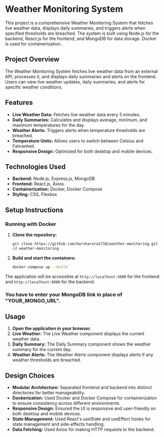 # Weather Monitoring System

This project is a comprehensive Weather Monitoring System that fetches live weather data, displays daily summaries, and triggers alerts when specified thresholds are breached. The system is built using Node.js for the backend, React.js for the frontend, and MongoDB for data storage. Docker is used for containerization.

## Project Overview

The Weather Monitoring System fetches live weather data from an external API, processes it, and displays daily summaries and alerts on the frontend. Users can view live weather updates, daily summaries, and alerts for specific weather conditions.

## Features

- **Live Weather Data:** Fetches live weather data every 5 minutes.
- **Daily Summaries:** Calculates and displays average, minimum, and maximum temperatures for the day.
- **Weather Alerts:** Triggers alerts when temperature thresholds are breached.
- **Temperature Units:** Allows users to switch between Celsius and Fahrenheit.
- **Responsive Design:** Optimized for both desktop and mobile devices.

## Technologies Used

- **Backend:** Node.js, Express.js, MongoDB
- **Frontend:** React.js, Axios
- **Containerization:** Docker, Docker Compose
- **Styling:** CSS, Flexbox

## Setup Instructions

### Running with Docker

1. **Clone the repository:**

   ```bash
   git clone https://github.com/harsharora1710/weather-monitoring.git
   cd weather-monitoring
   ```

2. **Build and start the containers:**
   ```bash
   docker-compose up --build
   ```

The application will be accessible at `http://localhost:3000` for the frontend and `http://localhost:8080` for the backend.

### You have to enter your MongoDB link in place of "YOUR_MONGO_URL".

## Usage

1. **Open the application in your browser.**
2. **Live Weather:** The Live Weather component displays the current weather data.
3. **Daily Summary:** The Daily Summary component shows the weather summary for the current day.
4. **Weather Alerts:** The Weather Alerts component displays alerts if any weather thresholds are breached.

## Design Choices

- **Modular Architecture:** Separated frontend and backend into distinct directories for better manageability.
- **Dockerization:** Used Docker and Docker Compose for containerization to ensure consistency across different environments.
- **Responsive Design:** Ensured the UI is responsive and user-friendly on both desktop and mobile devices.
- **State Management:** Used React's useState and useEffect hooks for state management and side-effects handling.
- **Data Fetching:** Used Axios for making HTTP requests to the backend.
